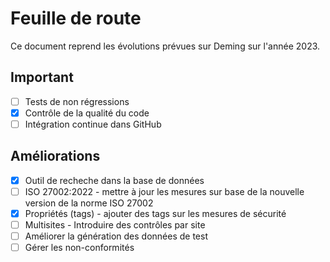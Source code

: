 # Feuille de route

Ce document reprend les évolutions prévues sur Deming sur l'année 2023.

## Important

* [ ] Tests de non régressions
* [x] Contrôle de la qualité du code
* [ ] Intégration continue dans GitHub

## Améliorations

* [x] Outil de recheche dans la base de données
* [ ] ISO 27002:2022 - mettre à jour les mesures sur base de la nouvelle version de la norme ISO 27002
* [x] Propriétés (tags) - ajouter des tags sur les mesures de sécurité
* [ ] Multisites - Introduire des contrôles par site 
* [ ] Améliorer la génération des données de test
* [ ] Gérer les non-conformités
